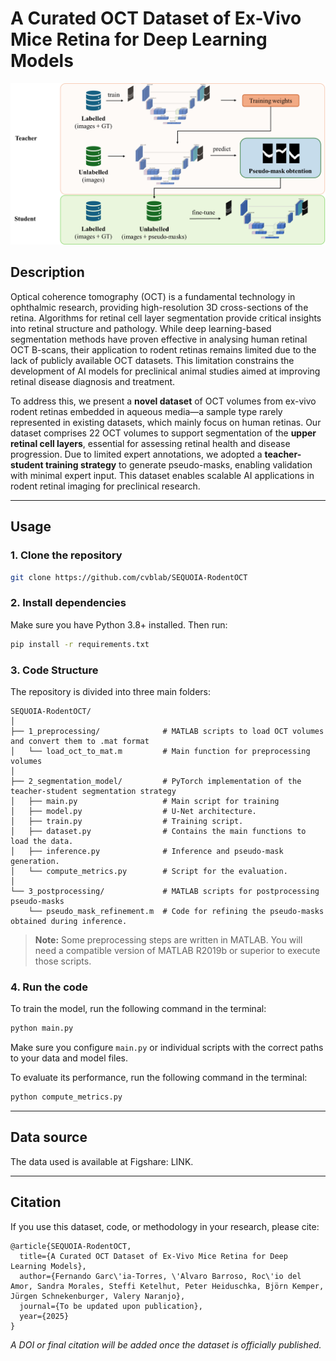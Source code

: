 # A Curated OCT Dataset of Ex-Vivo Mice Retina for Deep Learning Models

![Aproach](teacher-student.png)

## Description
Optical coherence tomography (OCT) is a fundamental technology in ophthalmic research, providing high-resolution 3D cross-sections of the retina. Algorithms for retinal cell layer segmentation provide critical insights into retinal structure and pathology. While deep learning-based segmentation methods have proven effective in analysing human retinal OCT B-scans, their application to rodent retinas remains limited due to the lack of publicly available OCT datasets. This limitation constrains the development of AI models for preclinical animal studies aimed at improving retinal disease diagnosis and treatment. 

To address this, we present a **novel dataset** of OCT volumes from ex-vivo rodent retinas embedded in aqueous media—a sample type rarely represented in existing datasets, which mainly focus on human retinas. Our dataset comprises 22 OCT volumes to support segmentation of the **upper retinal cell layers**, essential for assessing retinal health and disease progression. Due to limited expert annotations, we adopted a **teacher-student training strategy** to generate pseudo-masks, enabling validation with minimal expert input. This dataset enables scalable AI applications in rodent retinal imaging for preclinical research.

---

## Usage

### 1. Clone the repository

```bash
git clone https://github.com/cvblab/SEQUOIA-RodentOCT

```

### 2. Install dependencies

Make sure you have Python 3.8+ installed. Then run:

```bash
pip install -r requirements.txt
```


### 3. Code Structure

The repository is divided into three main folders:

```
SEQUOIA-RodentOCT/
│
├── 1_preprocessing/              # MATLAB scripts to load OCT volumes and convert them to .mat format
│   └── load_oct_to_mat.m         # Main function for preprocessing volumes
│
├── 2_segmentation_model/         # PyTorch implementation of the teacher-student segmentation strategy
│   ├── main.py                   # Main script for training
│   ├── model.py                  # U-Net architecture.
│   ├── train.py                  # Training script.
│   ├── dataset.py                # Contains the main functions to load the data.
│   ├── inference.py              # Inference and pseudo-mask generation.
│   └── compute_metrics.py        # Script for the evaluation.
│
└── 3_postprocessing/             # MATLAB scripts for postprocessing pseudo-masks
    └── pseudo_mask_refinement.m  # Code for refining the pseudo-masks obtained during inference.
```
> **Note:** Some preprocessing steps are written in MATLAB. You will need a compatible version of MATLAB R2019b or superior to execute those scripts.
### 4. Run the code

To train the model, run the following command in the terminal:

```bash
python main.py
```

Make sure you configure `main.py` or individual scripts with the correct paths to your data and model files.

To evaluate its performance, run the following command in the terminal:

```bash
python compute_metrics.py
```
---

## Data source

The data used is available at Figshare: LINK.

---

## Citation

If you use this dataset, code, or methodology in your research, please cite:

```
@article{SEQUOIA-RodentOCT,
  title={A Curated OCT Dataset of Ex-Vivo Mice Retina for Deep Learning Models},
  author={Fernando Garc\'ia-Torres, \'Alvaro Barroso, Roc\'io del Amor, Sandra Morales, Steffi Ketelhut, Peter Heiduschka, Björn Kemper, Jürgen Schnekenburger, Valery Naranjo},
  journal={To be updated upon publication},
  year={2025}
}
```

*A DOI or final citation will be added once the dataset is officially published.*


